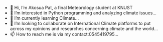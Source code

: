 - 👋 Hi, I’m Akosua Pat, a final Meteorology student at KNUST
- 👀 I’m interested in Python programming and analyzing climate issues...
- 🌱 I’m currently learning Climate...
- 💞️ I’m looking to collaborate on International Climate platforms to put across my opinions and researches concerning climate and the world...
- 📫 How to reach me is via my contact:0545419795...

<!---
pat406/pat406 is a ✨ special ✨ repository because its `README.md` (this file) appears on your GitHub profile.
You can click the Preview link to take a look at your changes.
--->
